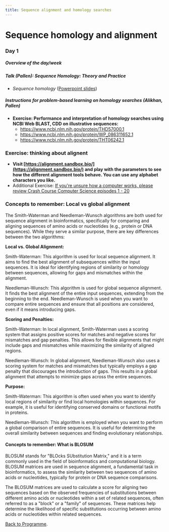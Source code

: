 ```yaml
---
title: Sequence alignment and homology searches
---
```


# Sequence homology and alignment

### Day 1

##### Overview of the day/week 

##### Talk (Pallen):  *Sequence Homology: Theory and Practice*

  -  _Sequence homology_ ([Powerpoint slides](https://github.com/mmbdtp/mmbdtp.github.io/raw/gh-pages/modules/sequence-analysis/_posts/Sequence%20homology_2023.pptx))

##### Instructions for problem-based learning on homology searches (Alikhan, Pallen)

- **Exercise: Performance and interpretation of homology searches using NCBI Web BLAST, CDD on illustrative sequences:**
  - <https://www.ncbi.nlm.nih.gov/protein/THD57000.1>
  - <https://www.ncbi.nlm.nih.gov/protein/WP_086311652.1> 
  - <https://www.ncbi.nlm.nih.gov/protein/THT06242.1> 


### Exercise: thinking about alignent

- **Visit [https://alignment.sandbox.bio/](https://alignment.sandbox.bio/) and play with the parameters to see how the different alignment tools behave. You can use any alphabet characters you like.**
- Additional Exercise: [If you're unsure how a computer works, please review Crash Course Computer Science episodes 1 - 20](https://www.youtube.com/watch?v=O5nskjZ_GoI&list=PL8dPuuaLjXtNlUrzyH5r6jN9ulIgZBpdo&index=2)


### Concepts to remember: Local vs global alignment 

The Smith-Waterman and Needleman-Wunsch algorithms are both used for sequence alignment in bioinformatics, specifically for comparing and aligning sequences of amino acids or nucleotides (e.g., protein or DNA sequences). While they serve a similar purpose, there are key differences between the two algorithms:

**Local vs. Global Alignment:**

Smith-Waterman: This algorithm is used for local sequence alignment. It aims to find the best alignment of subsequences within the input sequences. It is ideal for identifying regions of similarity or homology between sequences, allowing for gaps and mismatches within the alignment.

Needleman-Wunsch: This algorithm is used for global sequence alignment. It finds the best alignment of the entire input sequences, extending from the beginning to the end. Needleman-Wunsch is used when you want to compare entire sequences and ensure that all positions are considered, even if it means introducing gaps.

**Scoring and Penalties:**

Smith-Waterman: In local alignment, Smith-Waterman uses a scoring system that assigns positive scores for matches and negative scores for mismatches and gap penalties. This allows for flexible alignments that might include gaps and mismatches while maximizing the similarity of aligned regions.

Needleman-Wunsch: In global alignment, Needleman-Wunsch also uses a scoring system for matches and mismatches but typically employs a gap penalty that discourages the introduction of gaps. This results in a global alignment that attempts to minimize gaps across the entire sequences.

**Purpose:**

Smith-Waterman: This algorithm is often used when you want to identify local regions of similarity or find local homologies within sequences. For example, it is useful for identifying conserved domains or functional motifs in proteins.

Needleman-Wunsch: This algorithm is employed when you want to perform a global comparison of entire sequences. It is useful for determining the overall similarity between sequences and finding evolutionary relationships.

#### Concepts to remember:  What is BLOSUM 

BLOSUM stands for "BLOcks SUbstitution Matrix," and it is a term commonly used in the field of bioinformatics and computational biology. BLOSUM matrices are used in sequence alignment, a fundamental task in bioinformatics, to assess the similarity between two sequences of amino acids or nucleotides, typically for protein or DNA sequence comparisons.

The BLOSUM matrices are used to calculate a score for aligning two sequences based on the observed frequencies of substitutions between different amino acids or nucleotides within a set of related sequences, often referred to as a "block" or a "family" of sequences. These matrices help determine the likelihood of specific substitutions occurring between amino acids or nucleotides within related sequences.



[Back to Programme]({{site.baseurl}}/modules/sequence-analysis/programme/).
